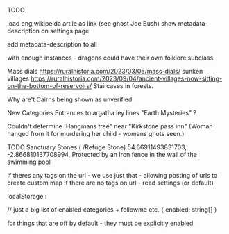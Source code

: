 TODO

load eng wikipeida artile as link (see ghost Joe Bush)
show metadata-description on settings page.

add metadata-description to all

with enough instances - dragons could have their own folklore subclass

Mass dials https://ruralhistoria.com/2023/03/05/mass-dials/
sunken villages https://ruralhistoria.com/2023/09/04/ancient-villages-now-sitting-on-the-bottom-of-reservoirs/
Staircases in forests.

Why are't Cairns being shown as unverified.

New Categories
Entrances to argatha
ley lines
"Earth Mysteries" ?

Couldn't determine 'Hangmans tree" near "Kirkstone pass inn"
(Woman hanged from it for murdering her child - womans ghots seen.)

TODO Sanctuary Stones ( /Refuge Stone)
54.66911493831703, -2.866810137708994, Protected by an Iron fence in the wall of the swimming pool

If theres any tags on the url - we use just that - allowing posting of urls to create custom map
if there are no tags on url - read settings (or default)

localStorage :

// just a big list of enabled categories + followme etc.
{
enabled: string[]
}

for things that are off by default - they must be explicitly enabled.
